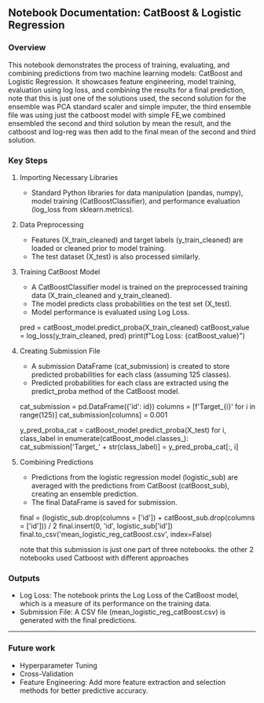 ## Notebook Documentation: CatBoost & Logistic Regression

### Overview
This notebook demonstrates the process of training, evaluating, and combining predictions from two machine learning models: CatBoost and Logistic Regression. It showcases feature engineering, model training, evaluation using log loss, and combining the results for a final prediction, note that this is just one of the solutions used, the second solution for the ensemble was PCA standard scaler and simple imputer, the third ensemble file was using just the catboost model with simple FE,we combined ensembled the second and third solution by mean the result, and the catboost and log-reg was then add to the final mean of the second and third solution. 

### Key Steps

1. Importing Necessary Libraries
   - Standard Python libraries for data manipulation (pandas, numpy), model training (CatBoostClassifier), and performance evaluation (log_loss from sklearn.metrics).

2. Data Preprocessing
   - Features (X_train_cleaned) and target labels (y_train_cleaned) are loaded or cleaned prior to model training.
   - The test dataset (X_test) is also processed similarly.

3. Training CatBoost Model
   - A CatBoostClassifier model is trained on the preprocessed training data (X_train_cleaned and y_train_cleaned).
   - The model predicts class probabilities on the test set (X_test).
   - Model performance is evaluated using Log Loss.

   
   pred = catBoost_model.predict_proba(X_train_cleaned)
   catBoost_value = log_loss(y_train_cleaned, pred)
   print(f"Log Loss: {catBoost_value}")
   
4. Creating Submission File
   - A submission DataFrame (cat_submission) is created to store predicted probabilities for each class (assuming 125 classes).
   - Predicted probabilities for each class are extracted using the predict_proba method of the CatBoost model.

   
   cat_submission = pd.DataFrame({'id': id})
   columns = [f'Target_{i}' for i in range(125)]
   cat_submission[columns] = 0.001
   
   y_pred_proba_cat = catBoost_model.predict_proba(X_test)
   for i, class_label in enumerate(catBoost_model.classes_):
       cat_submission['Target_' + str(class_label)] = y_pred_proba_cat[:, i]
   
5. Combining Predictions
   - Predictions from the logistic regression model (logistic_sub) are averaged with the predictions from CatBoost (catBoost_sub), creating an ensemble prediction. 
   - The final DataFrame is saved for submission.

   final = (logistic_sub.drop(columns = ['id']) + catBoost_sub.drop(columns = ['id'])) / 2
   final.insert(0, 'id', logistic_sub['id'])
   final.to_csv('mean_logistic_reg_catBoost.csv', index=False)
   
   note that this submission is just one part of three notebooks. the other 2 notebooks used Catboost with different approaches 
### Outputs
- Log Loss: The notebook prints the Log Loss of the CatBoost model, which is a measure of its performance on the training data.
- Submission File: A CSV file (mean_logistic_reg_catBoost.csv) is generated with the final predictions.

---

### Future work 
- Hyperparameter Tuning
- Cross-Validation
- Feature Engineering: Add more feature extraction and selection methods for better predictive accuracy.
